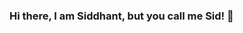 ### Hi there, I am Siddhant, but you call me Sid! 👋

<!--
**itss1ddhant/itss1ddhant** is a ✨ _special_ ✨ repository because its `README.md` (this file) appears on your GitHub profile.

Here are some ideas to get you started:

- 🔭 Currently brainstorming on developing a Cab Service app with new improvements over the existing versions.

- 🌱 I’m currently in the 3rd year of my Computer Science Engineering course.

- 👯 I’m looking to collaborate on avariety of projects on any topic. Basically, I am up for learning something new all the time.

- 📫 How to reach me: You can connect with meon my LinkedIn profile: https://www.linkedin.com/in/siddhant-pandey-00a03017a/

- 😄 Pronouns: He / Him / His.

- ⚡ Fun fact: I am a Black-belt in Karate, a Junior Diploma Holder in Tabla, multiple times Gold medalist at the National Level.

-->
